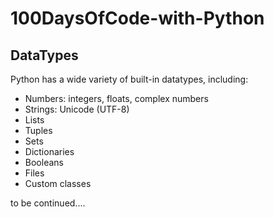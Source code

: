# 100DaysOfCode-with-Python

## DataTypes 

 Python has a wide variety of built-in datatypes, including:

- Numbers: integers, floats, complex numbers
- Strings: Unicode (UTF-8)
- Lists
- Tuples
- Sets
- Dictionaries
- Booleans
- Files
- Custom classes

to be continued....

